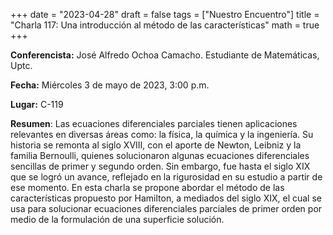 +++
date  = "2023-04-28"
draft = false
tags  = ["Nuestro Encuentro"]
title = "Charla 117: Una introducción al método de las características"
math  = true
+++


**Conferencista:**  José Alfredo Ochoa Camacho. Estudiante de Matemáticas, Uptc.

**Fecha:** Miércoles 3 de mayo de 2023, 3:00 p.m.

**Lugar:** C-119

**Resumen**: Las ecuaciones diferenciales parciales tienen aplicaciones relevantes en diversas áreas como: la física, la química y la ingeniería. Su historia se remonta al siglo XVIII, con el aporte de Newton, Leibniz y la familia Bernoulli, quienes solucionaron algunas ecuaciones diferenciales sencillas de primer y segundo orden. Sin embargo, fue hasta el siglo XIX que se logró un avance, reflejado en la rigurosidad en su estudio a partir de ese momento. En esta charla se propone abordar el método de las características propuesto por Hamilton, a mediados del siglo XIX, el cual se usa para solucionar ecuaciones diferenciales parciales de primer orden por medio de la formulación de una superficie solución.
